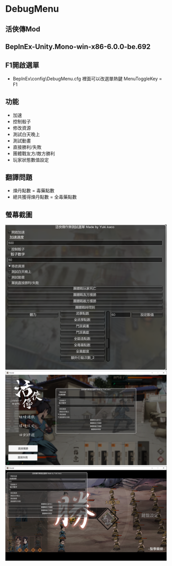 # DebugMenu

## 活俠傳Mod

## BepInEx-Unity.Mono-win-x86-6.0.0-be.692

## F1開啟選單
- BepInEx\config\DebugMenu.cfg 裡面可以改選單熱鍵 MenuToggleKey = F1

## 功能
- 加速
- 控制骰子
- 修改資源
- 測試白天晚上
- 測試動畫
- 直接勝利/失敗
- 團體戰友方/敵方勝利
- 玩家狀態數值設定

## 翻譯問題
- 煉丹點數 = 毒藥點數
- 總共獲得煉丹點數 = 全毒藥點數

## 螢幕截圖
![](/img/Menu.png)
![](/img/winLose.png)
![](/img/GroupWinLose.png)
